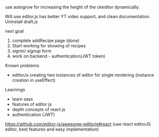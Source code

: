 use autogrow for increasing the height of the ckeditor dynamically.

Will use editor.js has better YT video support, and clean documentation. Uninstall draft.js

next goal
1. complete addRecipe page (done)
2. Start working for showing of recipes
3. signin/ signup form
4. work on backend - authentication(JWT token)


Known problems
- editorJs creating two instances of editor for single rendering (instance creation in useEffect)


Learnings
- learn sass
- features of editor js
- depth concepts of react js
- authentication (JWT)

https://github.com/editor-js/awesome-editorjs#react (use react editorJS editor, best features and easy implementation)